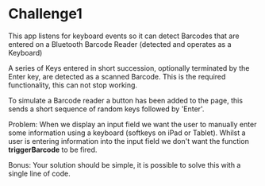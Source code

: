 # Challenge1

This app listens for keyboard events so it can detect Barcodes that are entered on a Bluetooth Barcode Reader (detected and operates as a Keyboard)

A series of Keys entered in short succession, optionally terminated by the Enter key, are detected as a scanned Barcode.
This is the required functionality, this can not stop working.

To simulate a Barcode reader a button has been added to the page, this sends a short sequence of random keys followed by 'Enter'.

Problem:
When we display an input field we want the user to manually enter some information using a keyboard (softkeys on iPad or Tablet).
Whilst a user is entering information into the input field we don't want the function **triggerBarcode** to be fired.

Bonus:
Your solution should be simple, it is possible to solve this with a single line of code.

